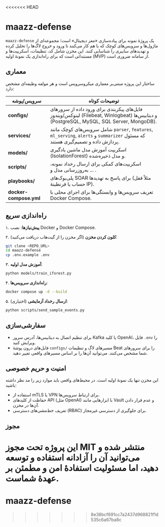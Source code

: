 <<<<<<< HEAD
# maazz-defense

`maazz-defense` یک پروژهٔ نمونه برای پیاده‌سازی «معز دیجیتال» است؛ مجموعه‌ای از ماژول‌ها و سرویس‌های کوچک که با هم کار می‌کنند تا ورود و خروج لاگ‌ها را تحلیل کرده و تهدیدهای سایبری را شناسایی کنند. این مخزن شامل کد، تنظیمات، اسکریپت‌ها و مستنداتی است که برای راه‌اندازی یک نمونهٔ اولیه (MVP) از سامانه ضروری است.

## معماری

ساختار این پروژه مبتنی‌بر معماری میکروسرویس است و هر مولفه وظیفه‌ای مشخص دارد:

| سرویس/پوشه      | توضیحات کوتاه |
|-----------------|----------------|
| **configs/**    | فایل‌های پیکربندی برای ورود داده از سرورهای لینوکس/ویندوز (Filebeat, Winlogbeat) و دیتابیس‌ها (PostgreSQL, MySQL, SQL Server, MongoDB). |
| **services/**   | شامل سرویس‌های کوچک مانند `parser`, `features`, `ml_serving`, `alerts` و `summarizer` که مسئول پردازش داده و تصمیم‌گیری هستند. |
| **models/**     | اسکریپت آموزش مدل ماشین یادگیری (IsolationForest) و مدل ذخیره‌شده. |
| **scripts/**    | اسکریپت‌های کمکی برای ارسال رخداد نمونه، به‌روزرسانی مدل و ... . |
| **playbooks/**  | پلی‌بوک‌های SOAR برای پاسخ به تهدیدها (مثلاً قفل حساب یا قرنطینهٔ IP). |
| **docker-compose.yml** | تعریف سرویس‌ها و وابستگی‌ها برای اجرای محلی با Docker Compose. |

## راه‌اندازی سریع

۱. **پیش‌نیازها**: نصب Docker و Docker Compose.

۲. **کلون کردن مخزن** (اگر مخزن را از گیت‌هاب دریافت می‌کنید):

```bash
git clone <REPO_URL>
cd maazz-defense
cp .env.example .env
```

۳. **آموزش مدل اولیه**:

```bash
python models/train_iforest.py
```

۴. **راه‌اندازی سرویس‌ها**:

```bash
docker compose up -d --build
```

۵. **ارسال رخداد آزمایشی** (اختیاری):

```bash
python scripts/send_sample_events.py
```

## سفارشی‌سازی

- برای تنظیم اتصال به دیتابیس‌ها، آدرس سرور Kafka یا کلید OpenAI، فایل `.env` را ویرایش کنید.
- فایل‌های درون پوشهٔ `configs/` مسیرهای لاگ و تنظیمات Beat را برای سرورهای شما مشخص می‌کنند. می‌توانید آن‌ها را بر اساس مسیرهای واقعی تغییر دهید.

## امنیت و حریم خصوصی

این مخزن تنها یک نمونهٔ اولیه است. در محیط‌های واقعی باید موارد زیر را مد نظر داشته باشید:

- استفاده از mTLS یا VPN برای ارتباط سرویس‌ها.
- حفاظت از کلیدهای API (مثل OpenAI) با ابزارهایی مانند Vault و عدم قرار دادن آن‌ها در مخزن.
- تعریف خط‌مشی‌های دسترسی (RBAC) برای جلوگیری از دسترسی غیرمجاز.

## مجوز

این پروژه تحت مجوز MIT منتشر شده و می‌توانید آن را آزادانه استفاده و توسعه دهید، اما مسئولیت استفادهٔ امن و مطمئن بر عهدهٔ شماست.
=======
# maazz-defense
>>>>>>> 8e38bcf691cc7a2437d968821f1d535c6a67ba8c
